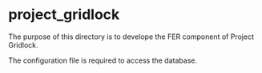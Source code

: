 # project_gridlock
The purpose of this directory is to develope the FER component of Project Gridlock.

The configuration file is required to access the database.
